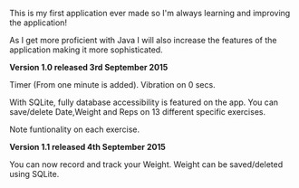 This is my first application ever made so I'm always learning and improving the application!

As I get more proficient with Java I will also increase the features of the application making it more sophisticated.

**Version 1.0 released 3rd September 2015**

Timer (From one minute is added). Vibration on 0 secs.

With SQLite, fully database accessibility is featured on the app. You can save/delete Date,Weight and Reps on 13 different specific exercises.

Note funtionality on each exercise.

**Version 1.1 released 4th September 2015**

You can now record and track your Weight. Weight can be saved/deleted using SQLite.
